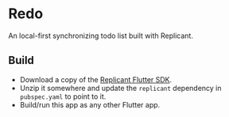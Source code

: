 # Redo

An local-first synchronizing todo list built with Replicant.

## Build

* Download a copy of the [Replicant Flutter SDK](https://github.com/aboodman/replicant/releases).
* Unzip it somewhere and update the `replicant` dependency in `pubspec.yaml` to point to it.
* Build/run this app as any other Flutter app.
